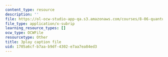 ```yaml
---
content_type: resource
description: ''
file: https://ol-ocw-studio-app-qa.s3.amazonaws.com/courses/8-06-quantum-physics-iii-spring-2018/1705a6cfb7aab9df4302e7aa7ea84ed3_oyU5uvPqzkE.srt
file_type: application/x-subrip
learning_resource_types: []
ocw_type: OCWFile
resourcetype: Other
title: 3play caption file
uid: 1705a6cf-b7aa-b9df-4302-e7aa7ea84ed3
---
```

